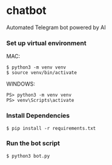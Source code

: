 # chatbot
Automated Telegram bot powered by AI

### Set up virtual environment
MAC:
```
$ python3 -m venv venv
$ source venv/bin/activate
```
WINDOWS:
```
PS> python3 -m venv venv
PS> venv\Scripts\activate
```

### Install Dependencies
```
$ pip install -r requirements.txt
```

### Run the bot script
```
$ python3 bot.py
```
